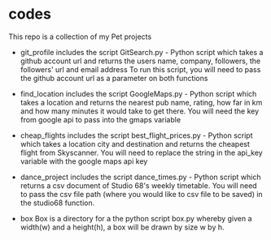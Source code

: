 # codes
This repo is a collection of my Pet projects

- git_profile includes the script 
GitSearch.py - Python script which takes a github account url and returns the users name, company, followers, the followers' url and email address
To run this script, you will need to pass the github account url as a parameter on both functions 

- find_location includes the script
GoogleMaps.py - Python script which takes a location and returns the nearest pub name, rating, how far in km and how many minutes it would take to get there.
You will need the key from google api to pass into the gmaps variable

- cheap_flights includes the script
best_flight_prices.py - Python script which takes a location city and destination and returns the cheapest flight from Skyscanner.
You will need to replace the string in the api_key variable with the google maps api key 	

- dance_project includes the script 
dance_times.py - Python script which returns a csv document of Studio 68's weekly timetable.
You will need to pass the csv file path (where you would like to csv file to be saved) in the studio68 function.	

- box
Box is a directory for a the python script box.py whereby given a width(w) and a height(h), a box will be drawn by size w by h. 